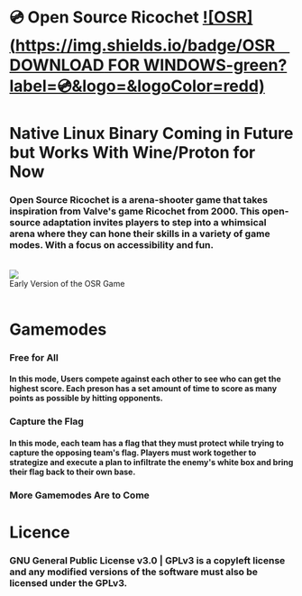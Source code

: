 # 💿 Open Source Ricochet [![OSR](https://img.shields.io/badge/OSRㅤDOWNLOAD FOR WINDOWS-green?label=💿&logo=&logoColor=redd)](https://gitlab.com/2dsnerd/Open-Source-Ricochet/-/raw/main/OSR%20Alpha-Windows.zip?ref_type=heads)
# Native Linux Binary Coming in Future but Works With Wine/Proton for Now
### Open Source Ricochet is a arena-shooter game that takes inspiration from Valve's game Ricochet from 2000. This open-source adaptation invites players to step into a whimsical arena where they can hone their skills in a variety of game modes. With a focus on accessibility and fun.
<br>
<img src="https://i.postimg.cc/MpmjGFJB/2024-03-23-09-48-59.gif">
<br>
Early Version of the OSR Game
<br>

<br>

# Gamemodes
### Free for All
#### In this mode, Users compete against each other to see who can get the highest score. Each preson has a set amount of time to score as many points as possible by hitting opponents.

### Capture the Flag
#### In this mode, each team has a flag that they must protect while trying to capture the opposing team's flag. Players must work together to strategize and execute a plan to infiltrate the enemy's white box and bring their flag back to their own base.
### More Gamemodes Are to Come

# Licence
### GNU General Public License v3.0 | GPLv3 is a copyleft license and any modified versions of the software must also be licensed under the GPLv3.
